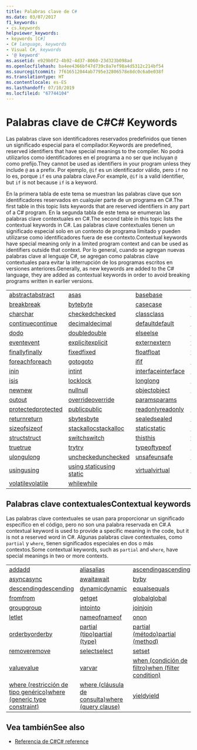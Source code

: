 ```yaml
---
title: Palabras clave de C#
ms.date: 03/07/2017
f1_keywords:
- cs.keywords
helpviewer_keywords:
- keywords [C#]
- C# language, keywords
- Visual C#, keywords
- '@ keyword'
ms.assetid: e929b0f2-4b92-4d37-8060-23d323b098ad
ms.openlocfilehash: ba4ee4366bf47d739c8a7ef98a4d5312c214bf54
ms.sourcegitcommit: 7f616512044ab7795e32806578e8dc0c6a0e038f
ms.translationtype: HT
ms.contentlocale: es-ES
ms.lasthandoff: 07/10/2019
ms.locfileid: "67744104"
---
```

# <a name="c-keywords"></a><span data-ttu-id="08f41-102">Palabras clave de C#</span><span class="sxs-lookup"><span data-stu-id="08f41-102">C# Keywords</span></span>

<span data-ttu-id="08f41-103">Las palabras clave son identificadores reservados predefinidos que tienen un significado especial para el compilador.</span><span class="sxs-lookup"><span data-stu-id="08f41-103">Keywords are predefined, reserved identifiers that have special meanings to the compiler.</span></span> <span data-ttu-id="08f41-104">No podrá utilizarlos como identificadores en el programa a no ser que incluyan `@` como prefijo.</span><span class="sxs-lookup"><span data-stu-id="08f41-104">They cannot be used as identifiers in your program unless they include `@` as a prefix.</span></span> <span data-ttu-id="08f41-105">Por ejemplo, `@if` es un identificador válido, pero `if` no lo es, porque `if` es una palabra clave.</span><span class="sxs-lookup"><span data-stu-id="08f41-105">For example, `@if` is a valid identifier, but `if` is not because `if` is a keyword.</span></span>  
  
 <span data-ttu-id="08f41-106">En la primera tabla de este tema se muestran las palabras clave que son identificadores reservados en cualquier parte de un programa en C#.</span><span class="sxs-lookup"><span data-stu-id="08f41-106">The first table in this topic lists keywords that are reserved identifiers in any part of a C# program.</span></span> <span data-ttu-id="08f41-107">En la segunda tabla de este tema se enumeran las palabras clave contextuales en C#.</span><span class="sxs-lookup"><span data-stu-id="08f41-107">The second table in this topic lists the contextual keywords in C#.</span></span> <span data-ttu-id="08f41-108">Las palabras clave contextuales tienen un significado especial solo en un contexto de programa limitado y pueden utilizarse como identificadores fuera de ese contexto.</span><span class="sxs-lookup"><span data-stu-id="08f41-108">Contextual keywords have special meaning only in a limited program context and can be used as identifiers outside that context.</span></span> <span data-ttu-id="08f41-109">Por lo general, cuando se agregan nuevas palabras clave al lenguaje C#, se agregan como palabras clave contextuales para evitar la interrupción de los programas escritos en versiones anteriores.</span><span class="sxs-lookup"><span data-stu-id="08f41-109">Generally, as new keywords are added to the C# language, they are added as contextual keywords in order to avoid breaking programs written in earlier versions.</span></span>  
  
|||||  
|---|---|---|---|  
|[<span data-ttu-id="08f41-110">abstract</span><span class="sxs-lookup"><span data-stu-id="08f41-110">abstract</span></span>](abstract.md)|[<span data-ttu-id="08f41-111">as</span><span class="sxs-lookup"><span data-stu-id="08f41-111">as</span></span>](../operators/type-testing-and-conversion-operators.md#as-operator)|[<span data-ttu-id="08f41-112">base</span><span class="sxs-lookup"><span data-stu-id="08f41-112">base</span></span>](base.md)|[<span data-ttu-id="08f41-113">bool</span><span class="sxs-lookup"><span data-stu-id="08f41-113">bool</span></span>](bool.md)|  
|[<span data-ttu-id="08f41-114">break</span><span class="sxs-lookup"><span data-stu-id="08f41-114">break</span></span>](break.md)|[<span data-ttu-id="08f41-115">byte</span><span class="sxs-lookup"><span data-stu-id="08f41-115">byte</span></span>](../builtin-types/integral-numeric-types.md)|[<span data-ttu-id="08f41-116">case</span><span class="sxs-lookup"><span data-stu-id="08f41-116">case</span></span>](switch.md)|[<span data-ttu-id="08f41-117">catch</span><span class="sxs-lookup"><span data-stu-id="08f41-117">catch</span></span>](try-catch.md)|  
|[<span data-ttu-id="08f41-118">char</span><span class="sxs-lookup"><span data-stu-id="08f41-118">char</span></span>](char.md)|[<span data-ttu-id="08f41-119">checked</span><span class="sxs-lookup"><span data-stu-id="08f41-119">checked</span></span>](checked.md)|[<span data-ttu-id="08f41-120">class</span><span class="sxs-lookup"><span data-stu-id="08f41-120">class</span></span>](class.md)|[<span data-ttu-id="08f41-121">const</span><span class="sxs-lookup"><span data-stu-id="08f41-121">const</span></span>](const.md)|  
|[<span data-ttu-id="08f41-122">continue</span><span class="sxs-lookup"><span data-stu-id="08f41-122">continue</span></span>](continue.md)|[<span data-ttu-id="08f41-123">decimal</span><span class="sxs-lookup"><span data-stu-id="08f41-123">decimal</span></span>](../builtin-types/floating-point-numeric-types.md)|[<span data-ttu-id="08f41-124">default</span><span class="sxs-lookup"><span data-stu-id="08f41-124">default</span></span>](default.md)|[<span data-ttu-id="08f41-125">delegate</span><span class="sxs-lookup"><span data-stu-id="08f41-125">delegate</span></span>](delegate.md)|  
|[<span data-ttu-id="08f41-126">do</span><span class="sxs-lookup"><span data-stu-id="08f41-126">do</span></span>](do.md)|[<span data-ttu-id="08f41-127">double</span><span class="sxs-lookup"><span data-stu-id="08f41-127">double</span></span>](../builtin-types/floating-point-numeric-types.md)|[<span data-ttu-id="08f41-128">else</span><span class="sxs-lookup"><span data-stu-id="08f41-128">else</span></span>](if-else.md)|[<span data-ttu-id="08f41-129">enum</span><span class="sxs-lookup"><span data-stu-id="08f41-129">enum</span></span>](enum.md)|  
|[<span data-ttu-id="08f41-130">event</span><span class="sxs-lookup"><span data-stu-id="08f41-130">event</span></span>](event.md)|[<span data-ttu-id="08f41-131">explicit</span><span class="sxs-lookup"><span data-stu-id="08f41-131">explicit</span></span>](../operators/user-defined-conversion-operators.md)|[<span data-ttu-id="08f41-132">extern</span><span class="sxs-lookup"><span data-stu-id="08f41-132">extern</span></span>](extern.md)|[<span data-ttu-id="08f41-133">false</span><span class="sxs-lookup"><span data-stu-id="08f41-133">false</span></span>](false-literal.md)|  
|[<span data-ttu-id="08f41-134">finally</span><span class="sxs-lookup"><span data-stu-id="08f41-134">finally</span></span>](try-finally.md)|[<span data-ttu-id="08f41-135">fixed</span><span class="sxs-lookup"><span data-stu-id="08f41-135">fixed</span></span>](fixed-statement.md)|[<span data-ttu-id="08f41-136">float</span><span class="sxs-lookup"><span data-stu-id="08f41-136">float</span></span>](../builtin-types/floating-point-numeric-types.md)|[<span data-ttu-id="08f41-137">for</span><span class="sxs-lookup"><span data-stu-id="08f41-137">for</span></span>](for.md)|  
|[<span data-ttu-id="08f41-138">foreach</span><span class="sxs-lookup"><span data-stu-id="08f41-138">foreach</span></span>](foreach-in.md)|[<span data-ttu-id="08f41-139">goto</span><span class="sxs-lookup"><span data-stu-id="08f41-139">goto</span></span>](goto.md)|[<span data-ttu-id="08f41-140">if</span><span class="sxs-lookup"><span data-stu-id="08f41-140">if</span></span>](if-else.md)|[<span data-ttu-id="08f41-141">implicit</span><span class="sxs-lookup"><span data-stu-id="08f41-141">implicit</span></span>](../operators/user-defined-conversion-operators.md)|  
|[<span data-ttu-id="08f41-142">in</span><span class="sxs-lookup"><span data-stu-id="08f41-142">in</span></span>](in.md)|[<span data-ttu-id="08f41-143">int</span><span class="sxs-lookup"><span data-stu-id="08f41-143">int</span></span>](../builtin-types/integral-numeric-types.md)|[<span data-ttu-id="08f41-144">interface</span><span class="sxs-lookup"><span data-stu-id="08f41-144">interface</span></span>](interface.md)|[<span data-ttu-id="08f41-145">internal</span><span class="sxs-lookup"><span data-stu-id="08f41-145">internal</span></span>](internal.md)|
|[<span data-ttu-id="08f41-146">is</span><span class="sxs-lookup"><span data-stu-id="08f41-146">is</span></span>](is.md)|[<span data-ttu-id="08f41-147">lock</span><span class="sxs-lookup"><span data-stu-id="08f41-147">lock</span></span>](lock-statement.md)|[<span data-ttu-id="08f41-148">long</span><span class="sxs-lookup"><span data-stu-id="08f41-148">long</span></span>](../builtin-types/integral-numeric-types.md)|[<span data-ttu-id="08f41-149">namespace</span><span class="sxs-lookup"><span data-stu-id="08f41-149">namespace</span></span>](namespace.md)|
|[<span data-ttu-id="08f41-150">new</span><span class="sxs-lookup"><span data-stu-id="08f41-150">new</span></span>](../operators/new-operator.md)|[<span data-ttu-id="08f41-151">null</span><span class="sxs-lookup"><span data-stu-id="08f41-151">null</span></span>](null.md)|[<span data-ttu-id="08f41-152">object</span><span class="sxs-lookup"><span data-stu-id="08f41-152">object</span></span>](object.md)|[<span data-ttu-id="08f41-153">operator</span><span class="sxs-lookup"><span data-stu-id="08f41-153">operator</span></span>](../operators/operator-overloading.md)|
|[<span data-ttu-id="08f41-154">out</span><span class="sxs-lookup"><span data-stu-id="08f41-154">out</span></span>](out.md)|[<span data-ttu-id="08f41-155">override</span><span class="sxs-lookup"><span data-stu-id="08f41-155">override</span></span>](override.md)|[<span data-ttu-id="08f41-156">params</span><span class="sxs-lookup"><span data-stu-id="08f41-156">params</span></span>](params.md)|[<span data-ttu-id="08f41-157">private</span><span class="sxs-lookup"><span data-stu-id="08f41-157">private</span></span>](private.md)|
|[<span data-ttu-id="08f41-158">protected</span><span class="sxs-lookup"><span data-stu-id="08f41-158">protected</span></span>](protected.md)|[<span data-ttu-id="08f41-159">public</span><span class="sxs-lookup"><span data-stu-id="08f41-159">public</span></span>](public.md)|[<span data-ttu-id="08f41-160">readonly</span><span class="sxs-lookup"><span data-stu-id="08f41-160">readonly</span></span>](readonly.md)|[<span data-ttu-id="08f41-161">ref</span><span class="sxs-lookup"><span data-stu-id="08f41-161">ref</span></span>](ref.md)|
|[<span data-ttu-id="08f41-162">return</span><span class="sxs-lookup"><span data-stu-id="08f41-162">return</span></span>](return.md)|[<span data-ttu-id="08f41-163">sbyte</span><span class="sxs-lookup"><span data-stu-id="08f41-163">sbyte</span></span>](../builtin-types/integral-numeric-types.md)|[<span data-ttu-id="08f41-164">sealed</span><span class="sxs-lookup"><span data-stu-id="08f41-164">sealed</span></span>](sealed.md)|[<span data-ttu-id="08f41-165">short</span><span class="sxs-lookup"><span data-stu-id="08f41-165">short</span></span>](../builtin-types/integral-numeric-types.md)||
[<span data-ttu-id="08f41-166">sizeof</span><span class="sxs-lookup"><span data-stu-id="08f41-166">sizeof</span></span>](sizeof.md)|[<span data-ttu-id="08f41-167">stackalloc</span><span class="sxs-lookup"><span data-stu-id="08f41-167">stackalloc</span></span>](../operators/stackalloc.md)|[<span data-ttu-id="08f41-168">static</span><span class="sxs-lookup"><span data-stu-id="08f41-168">static</span></span>](static.md)|[<span data-ttu-id="08f41-169">string</span><span class="sxs-lookup"><span data-stu-id="08f41-169">string</span></span>](string.md)|
|[<span data-ttu-id="08f41-170">struct</span><span class="sxs-lookup"><span data-stu-id="08f41-170">struct</span></span>](struct.md)|[<span data-ttu-id="08f41-171">switch</span><span class="sxs-lookup"><span data-stu-id="08f41-171">switch</span></span>](switch.md)|[<span data-ttu-id="08f41-172">this</span><span class="sxs-lookup"><span data-stu-id="08f41-172">this</span></span>](this.md)|[<span data-ttu-id="08f41-173">throw</span><span class="sxs-lookup"><span data-stu-id="08f41-173">throw</span></span>](throw.md)|
|[<span data-ttu-id="08f41-174">true</span><span class="sxs-lookup"><span data-stu-id="08f41-174">true</span></span>](true-literal.md)|[<span data-ttu-id="08f41-175">try</span><span class="sxs-lookup"><span data-stu-id="08f41-175">try</span></span>](try-catch.md)|[<span data-ttu-id="08f41-176">typeof</span><span class="sxs-lookup"><span data-stu-id="08f41-176">typeof</span></span>](../operators/type-testing-and-conversion-operators.md#typeof-operator)|[<span data-ttu-id="08f41-177">uint</span><span class="sxs-lookup"><span data-stu-id="08f41-177">uint</span></span>](../builtin-types/integral-numeric-types.md)|
|[<span data-ttu-id="08f41-178">ulong</span><span class="sxs-lookup"><span data-stu-id="08f41-178">ulong</span></span>](../builtin-types/integral-numeric-types.md)|[<span data-ttu-id="08f41-179">unchecked</span><span class="sxs-lookup"><span data-stu-id="08f41-179">unchecked</span></span>](unchecked.md)|[<span data-ttu-id="08f41-180">unsafe</span><span class="sxs-lookup"><span data-stu-id="08f41-180">unsafe</span></span>](unsafe.md)|[<span data-ttu-id="08f41-181">ushort</span><span class="sxs-lookup"><span data-stu-id="08f41-181">ushort</span></span>](../builtin-types/integral-numeric-types.md)|
|[<span data-ttu-id="08f41-182">using</span><span class="sxs-lookup"><span data-stu-id="08f41-182">using</span></span>](using.md)|[<span data-ttu-id="08f41-183">using static</span><span class="sxs-lookup"><span data-stu-id="08f41-183">using static</span></span>](using-static.md)|[<span data-ttu-id="08f41-184">virtual</span><span class="sxs-lookup"><span data-stu-id="08f41-184">virtual</span></span>](virtual.md)|[<span data-ttu-id="08f41-185">void</span><span class="sxs-lookup"><span data-stu-id="08f41-185">void</span></span>](void.md)|
|[<span data-ttu-id="08f41-186">volatile</span><span class="sxs-lookup"><span data-stu-id="08f41-186">volatile</span></span>](volatile.md)|[<span data-ttu-id="08f41-187">while</span><span class="sxs-lookup"><span data-stu-id="08f41-187">while</span></span>](while.md)|

## <a name="contextual-keywords"></a><span data-ttu-id="08f41-188">Palabras clave contextuales</span><span class="sxs-lookup"><span data-stu-id="08f41-188">Contextual keywords</span></span>

 <span data-ttu-id="08f41-189">Las palabras clave contextuales se usan para proporcionar un significado específico en el código, pero no son una palabra reservada en C#.</span><span class="sxs-lookup"><span data-stu-id="08f41-189">A contextual keyword is used to provide a specific meaning in the code, but it is not a reserved word in C#.</span></span> <span data-ttu-id="08f41-190">Algunas palabras clave contextuales, como `partial` y `where`, tienen significados especiales en dos o más contextos.</span><span class="sxs-lookup"><span data-stu-id="08f41-190">Some contextual keywords, such as `partial` and `where`, have special meanings in two or more contexts.</span></span>  
  
||||  
|---|---|---|  
|[<span data-ttu-id="08f41-191">add</span><span class="sxs-lookup"><span data-stu-id="08f41-191">add</span></span>](add.md)|[<span data-ttu-id="08f41-192">alias</span><span class="sxs-lookup"><span data-stu-id="08f41-192">alias</span></span>](extern-alias.md)|[<span data-ttu-id="08f41-193">ascending</span><span class="sxs-lookup"><span data-stu-id="08f41-193">ascending</span></span>](ascending.md)|
|[<span data-ttu-id="08f41-194">async</span><span class="sxs-lookup"><span data-stu-id="08f41-194">async</span></span>](async.md)|[<span data-ttu-id="08f41-195">await</span><span class="sxs-lookup"><span data-stu-id="08f41-195">await</span></span>](await.md)|[<span data-ttu-id="08f41-196">by</span><span class="sxs-lookup"><span data-stu-id="08f41-196">by</span></span>](by.md)|
|[<span data-ttu-id="08f41-197">descending</span><span class="sxs-lookup"><span data-stu-id="08f41-197">descending</span></span>](descending.md)|[<span data-ttu-id="08f41-198">dynamic</span><span class="sxs-lookup"><span data-stu-id="08f41-198">dynamic</span></span>](dynamic.md)|[<span data-ttu-id="08f41-199">equals</span><span class="sxs-lookup"><span data-stu-id="08f41-199">equals</span></span>](equals.md)|
|[<span data-ttu-id="08f41-200">from</span><span class="sxs-lookup"><span data-stu-id="08f41-200">from</span></span>](from-clause.md)|[<span data-ttu-id="08f41-201">get</span><span class="sxs-lookup"><span data-stu-id="08f41-201">get</span></span>](get.md)|[<span data-ttu-id="08f41-202">global</span><span class="sxs-lookup"><span data-stu-id="08f41-202">global</span></span>](global.md)|
|[<span data-ttu-id="08f41-203">group</span><span class="sxs-lookup"><span data-stu-id="08f41-203">group</span></span>](group-clause.md)|[<span data-ttu-id="08f41-204">into</span><span class="sxs-lookup"><span data-stu-id="08f41-204">into</span></span>](into.md)|[<span data-ttu-id="08f41-205">join</span><span class="sxs-lookup"><span data-stu-id="08f41-205">join</span></span>](join-clause.md)|
|[<span data-ttu-id="08f41-206">let</span><span class="sxs-lookup"><span data-stu-id="08f41-206">let</span></span>](let-clause.md)|[<span data-ttu-id="08f41-207">nameof</span><span class="sxs-lookup"><span data-stu-id="08f41-207">nameof</span></span>](nameof.md)|[<span data-ttu-id="08f41-208">on</span><span class="sxs-lookup"><span data-stu-id="08f41-208">on</span></span>](on.md)|
|[<span data-ttu-id="08f41-209">orderby</span><span class="sxs-lookup"><span data-stu-id="08f41-209">orderby</span></span>](orderby-clause.md)|[<span data-ttu-id="08f41-210">partial (tipo)</span><span class="sxs-lookup"><span data-stu-id="08f41-210">partial (type)</span></span>](partial-type.md)|[<span data-ttu-id="08f41-211">partial (método)</span><span class="sxs-lookup"><span data-stu-id="08f41-211">partial (method)</span></span>](partial-method.md)|
|[<span data-ttu-id="08f41-212">remove</span><span class="sxs-lookup"><span data-stu-id="08f41-212">remove</span></span>](remove.md)|[<span data-ttu-id="08f41-213">select</span><span class="sxs-lookup"><span data-stu-id="08f41-213">select</span></span>](select-clause.md)|[<span data-ttu-id="08f41-214">set</span><span class="sxs-lookup"><span data-stu-id="08f41-214">set</span></span>](set.md)|
|[<span data-ttu-id="08f41-215">value</span><span class="sxs-lookup"><span data-stu-id="08f41-215">value</span></span>](value.md)|[<span data-ttu-id="08f41-216">var</span><span class="sxs-lookup"><span data-stu-id="08f41-216">var</span></span>](var.md)|[<span data-ttu-id="08f41-217">when (condición de filtro)</span><span class="sxs-lookup"><span data-stu-id="08f41-217">when (filter condition)</span></span>](when.md)|
|[<span data-ttu-id="08f41-218">where (restricción de tipo genérico)</span><span class="sxs-lookup"><span data-stu-id="08f41-218">where (generic type constraint)</span></span>](where-generic-type-constraint.md)|[<span data-ttu-id="08f41-219">where (cláusula de consulta)</span><span class="sxs-lookup"><span data-stu-id="08f41-219">where (query clause)</span></span>](where-clause.md)|[<span data-ttu-id="08f41-220">yield</span><span class="sxs-lookup"><span data-stu-id="08f41-220">yield</span></span>](yield.md)|
  
## <a name="see-also"></a><span data-ttu-id="08f41-221">Vea también</span><span class="sxs-lookup"><span data-stu-id="08f41-221">See also</span></span>

- [<span data-ttu-id="08f41-222">Referencia de C#</span><span class="sxs-lookup"><span data-stu-id="08f41-222">C# reference</span></span>](../index.md)
